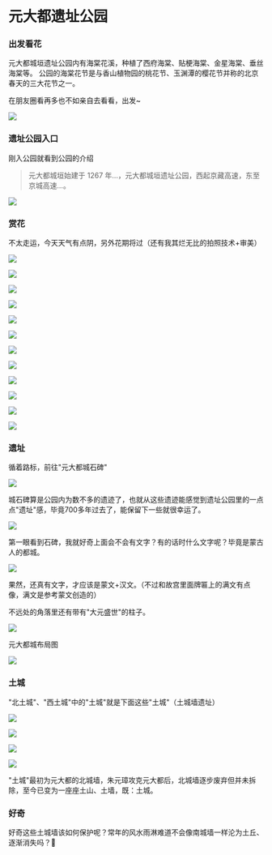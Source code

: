 # 元大都遗址公园

### 出发看花

元大都城垣遗址公园内有海棠花溪，种植了西府海棠、贴梗海棠、金星海棠、垂丝海棠等。
公园的海棠花节是与香山植物园的桃花节、玉渊潭的樱花节并称的北京春天的三大花节之一。

在朋友圈看再多也不如亲自去看看，出发~

<img src="https://restapi.amap.com/v3/staticmap?location=116.400668,39.977079&zoom=12&size=800*300&markers=mid,,A:116.400668,39.977079&key=d5a3f8fd9665c914b107e82f4d791ec3" />

### 遗址公园入口

刚入公园就看到公园的介绍

> 元大都城垣始建于 1267 年...，元大都城垣遗址公园，西起京藏高速，东至京城高速...。

![](https://0.z.wiki/images/20220417/a31fa9c0439748329093a296747b2774.png)

### 赏花

不太走运，今天天气有点阴，另外花期将过（还有我其烂无比的拍照技术+审美）

![](https://1.z.wiki/images/20220417/ed457ea07f104e9597abcc7de6a8774a.png)

![](https://2.z.wiki/images/20220417/b42023e06afc49a29fa6c8c50b3725a1.png)

![](https://3.z.wiki/images/20220417/6e2b479ed2184a02bfb0977f2bcfba8b.png)

![](https://4.z.wiki/images/20220417/d05c1bcffe8a4c9189e2120454883661.png)

![](https://0.z.wiki/images/20220417/e35c47501e3d42d0aee33833f6e0215a.png)

![](https://1.z.wiki/images/20220417/2935566c861a4d09a10cf1e513784352.png)

![](https://2.z.wiki/images/20220417/81c3513665754a2cb715f24cfc2b7fed.png)

![](https://3.z.wiki/images/20220417/4fca6ac834454c42ac0bbb791610c3b4.png)

![](https://4.z.wiki/images/20220417/1c7db4fe2bc7410ca721238552f39bd8.png)

![](https://0.z.wiki/images/20220417/f7acb79841e5494fbe26d829acc5cddd.png)

![](https://1.z.wiki/images/20220417/95b0900a1308447aa22a648b3af1859a.png)

![](https://2.z.wiki/images/20220417/d6b0c1b7f25e473fa327a6bff1f75381.png)

### 遗址

循着路标，前往"元大都城石碑"

![](https://3.z.wiki/images/20220417/c9bf460b6889412fb55e64f9ecf7c4c8.png)

城石碑算是公园内为数不多的遗迹了，也就从这些遗迹能感觉到遗址公园里的一点点"遗址"感，毕竟700多年过去了，能保留下一些就很幸运了。

![](https://4.z.wiki/images/20220417/afe3cc7ac11d4fcb981afe9391392c34.png)

第一眼看到石碑，我就好奇上面会不会有文字？有的话时什么文字呢？毕竟是蒙古人的都城。

![](https://0.z.wiki/images/20220417/ffb039decd1e47a8ae41abf4a1ceede4.png)

果然，还真有文字，才应该是蒙文+汉文。（不过和故宫里面牌匾上的满文有点像，满文是参考蒙文创造的）

不远处的角落里还有带有"大元盛世"的柱子。

![](https://1.z.wiki/images/20220417/96fb2587f7294f3aae82bd570876ad2c.png)

元大都城布局图

![](https://2.z.wiki/images/20220417/6ab58d57c3b94d48bdf970ac086ff8ab.png)

### 土城

"北土城"、"西土城"中的"土城"就是下面这些"土城"（土城墙遗址）

![](https://3.z.wiki/images/20220417/72b1478888354146bb8695400317f687.png)

![](https://4.z.wiki/images/20220417/aba867aa006b4a2d9af00274709a1519.png)

![](https://0.z.wiki/images/20220417/e99fe9c942154fcf87370b4996c0e8ac.png)

![](https://1.z.wiki/images/20220417/ab8a9481055d41218c724745bf578169.png)

"土城"最初为元大都的北城墙，朱元璋攻克元大都后，北城墙逐步废弃但并未拆除，至今已变为一座座土山、土墙，既：土城。

### 好奇

好奇这些土城墙该如何保护呢？常年的风水雨淋难道不会像南城墙一样沦为土丘、逐渐消失吗？🤔

<TheEnd />


